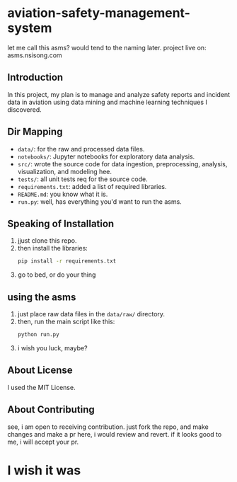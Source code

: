 # aviation-safety-management-system
let me call this asms? would tend to the naming later. project live on: asms.nsisong.com

## Introduction
In this project, my plan is to manage and analyze safety reports and incident data in aviation using data mining and machine learning techniques I discovered.

## Dir Mapping
- `data/`: for the raw and processed data files.
- `notebooks/`: Jupyter notebooks for exploratory data analysis.
- `src/`: wrote the source code for data ingestion, preprocessing, analysis, visualization, and modeling hee.
- `tests/`: all unit tests req for the source code.
- `requirements.txt`: added a list of required libraries.
- `README.md`: you know what it is.
- `run.py`: well, has everything you'd want to run the asms.

## Speaking of Installation
1. jjust clone this repo.
2. then install the libraries:
    ```bash
    pip install -r requirements.txt
    ```
3. go to bed, or do your thing


## using the asms
1. just place raw data files in the `data/raw/` directory.
2. then, run the main script like this:
    ```bash
    python run.py
    ```
3. i wish you luck, maybe?

## About License
I used the MIT License.

## About Contributing
see, i am open to receiving contribution. just fork the repo, and make changes and make a pr here, i would review and revert. if it looks good to me, i will accept your pr.

# I wish it was 